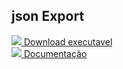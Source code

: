 ## json Export

<div align="left"> 
  <a href="" target="_blank"><img src="https://img.icons8.com/ios/50/000000/download--v1.png"/> Download executavel </a> <br>
  <a href="" target="_blank"><img src="https://img.icons8.com/ios/50/000000/documents.png"/> Documentação </a><br>
</div>
